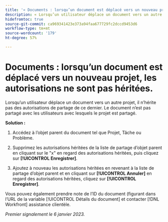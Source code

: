 ```yaml
---
title: '« Documents : lorsqu’un document est déplacé vers un nouveau projet, les autorisations ne sont pas héritées. »'
description: « Lorsqu’un utilisateur déplace un document vers un autre projet, il n’hérite pas des autorisations de partage de ce dernier. Le document n’est pas partagé avec les utilisateurs avec lesquels le projet est partagé.   »
hidefromtoc: true
source-git-commit: ca969341423e373a94faa677729fc2dccd9453d6
workflow-type: tm+mt
source-wordcount: '179'
ht-degree: 57%

---
```



# Documents : lorsqu’un document est déplacé vers un nouveau projet, les autorisations ne sont pas héritées.

<!-- This Known Issue is on the TOC for both Workfront and Workfront Proof-->

<!--This issue has been closed as won't fix, but no reason.-->

Lorsqu’un utilisateur déplace un document vers un autre projet, il n’hérite pas des autorisations de partage de ce dernier. Le document n’est pas partagé avec les utilisateurs avec lesquels le projet est partagé.

**Solution :**

1. Accédez à l’objet parent du document tel que Projet, Tâche ou Problème.

1. Supprimez les autorisations héritées de la liste de partage d’objet parent en cliquant sur le &quot;x&quot; en regard des autorisations héritées, puis cliquez sur **[!UICONTROL Enregistrer]**.

1. Ajoutez à nouveau les autorisations héritées en revenant à la liste de partage d’objet parent et en cliquant sur **[!UICONTROL Annuler]** en regard des autorisations héritées, cliquez sur **[!UICONTROL Enregistrer]**.

Vous pouvez également prendre note de l’ID du document (figurant dans l’URL de la variable [!UICONTROL Détails du document] et contacter [!DNL Workfront] assistance clientèle.

_Premier signalement le 6 janvier 2023._

